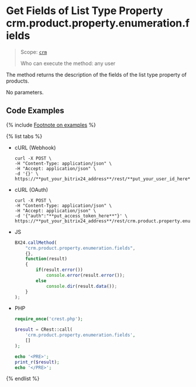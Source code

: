 # Get Fields of List Type Property crm.product.property.enumeration.fields

> Scope: [`crm`](../../../scopes/permissions.md)
>
> Who can execute the method: any user

The method returns the description of the fields of the list type property of products.

No parameters.

## Code Examples

{% include [Footnote on examples](../../../../_includes/examples.md) %}

{% list tabs %}

- cURL (Webhook)

    ```http
    curl -X POST \
    -H "Content-Type: application/json" \
    -H "Accept: application/json" \
    -d '{}' \
    https://**put_your_bitrix24_address**/rest/**put_your_user_id_here**/**put_your_webhook_here**/crm.product.property.enumeration.fields
    ```

- cURL (OAuth)

    ```http
    curl -X POST \
    -H "Content-Type: application/json" \
    -H "Accept: application/json" \
    -d '{"auth":"**put_access_token_here**"}' \
    https://**put_your_bitrix24_address**/rest/crm.product.property.enumeration.fields
    ```

- JS

    ```js
    BX24.callMethod(
        "crm.product.property.enumeration.fields",
        {},
        function(result)
        {
            if(result.error())
                console.error(result.error());
            else
                console.dir(result.data());
        }
    );
    ```

- PHP

    ```php
    require_once('crest.php');

    $result = CRest::call(
        'crm.product.property.enumeration.fields',
        []
    );

    echo '<PRE>';
    print_r($result);
    echo '</PRE>';
    ```

{% endlist %}